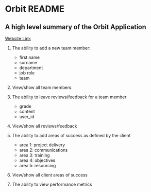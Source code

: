# Orbit README

## A high level summary of the Orbit Application

[Website Link](https://afternoon-spire-34284.herokuapp.com)

1. The ability to add a new team member:
    - first name
    - surname
    - department
    - job role
    - team

2. View/show all team members

3. The ability to leave reviews/feedback for a team member
    - grade
    - content
    - user_id

4. View/show all reviews/feedback

5. The ability to add areas of success as defined by the client
    - area 1: project delivery
    - area 2: communications
    - area 3: training
    - area 4: objectives
    - area 5: resourcing

6. View/show all client areas of success

7. The ability to view performance metrics
